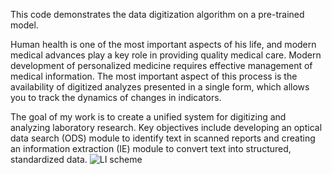 This code demonstrates the data digitization algorithm on a pre-trained model.

Human health is one of the most important aspects of his life, and modern medical advances play a key role in providing quality medical care. Modern development of personalized medicine requires effective management of medical information. The most important aspect of this process is the availability of digitized analyzes presented in a single form, which allows you to track the dynamics of changes in indicators.

The goal of my work is to create a unified system for digitizing and analyzing laboratory research. Key objectives include developing an optical data search (ODS) module to identify text in scanned reports and creating an information extraction (IE) module to convert text into structured, standardized data.
![LI scheme](https://github.com/AskelaAsk/Extracting-laboratory-information-from-paper-reports/assets/115300605/6fe0c9a2-ba7b-41dd-aa0c-2feb1665e536)
